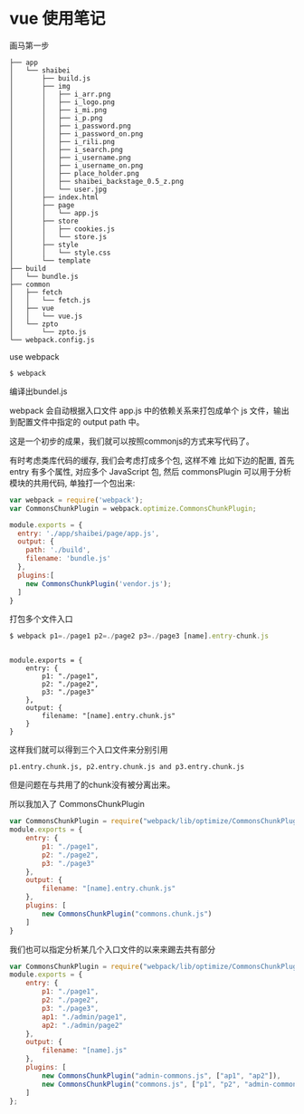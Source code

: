 # vue 使用笔记


画马第一步

``` 
├── app
│   └── shaibei
│       ├── build.js
│       ├── img
│       │   ├── i_arr.png
│       │   ├── i_logo.png
│       │   ├── i_mi.png
│       │   ├── i_p.png
│       │   ├── i_password.png
│       │   ├── i_password_on.png
│       │   ├── i_rili.png
│       │   ├── i_search.png
│       │   ├── i_username.png
│       │   ├── i_username_on.png
│       │   ├── place_holder.png
│       │   ├── shaibei_backstage_0.5_z.png
│       │   └── user.jpg
│       ├── index.html
│       ├── page
│       │   └── app.js
│       ├── store
│       │   ├── cookies.js
│       │   └── store.js
│       ├── style
│       │   └── style.css
│       └── template
├── build
│   └── bundle.js
├── common
│   ├── fetch
│   │   └── fetch.js
│   ├── vue
│   │   └── vue.js
│   └── zpto
│       └── zpto.js
└── webpack.config.js

```
use webpack 

```
$ webpack
```
编译出bundel.js 

webpack 会自动根据入口文件 app.js 中的依赖关系来打包成单个 js 文件，输出到配置文件中指定的 output path 中。

这是一个初步的成果，我们就可以按照commonjs的方式来写代码了。


有时考虑类库代码的缓存, 我们会考虑打成多个包, 这样不难
比如下边的配置, 首先 entry 有多个属性, 对应多个 JavaScript 包,
然后 commonsPlugin 可以用于分析模块的共用代码, 单独打一个包出来:

```js
var webpack = require('webpack');
var CommonsChunkPlugin = webpack.optimize.CommonsChunkPlugin;

module.exports = {
  entry: './app/shaibei/page/app.js',
  output: {
    path: './build',
    filename: 'bundle.js'
  },
  plugins:[
    new CommonsChunkPlugin('vendor.js');
  ]
}

```


打包多个文件入口
``` js
$ webpack p1=./page1 p2=./page2 p3=./page3 [name].entry-chunk.js

```
```

module.exports = {
    entry: {
        p1: "./page1",
        p2: "./page2",
        p3: "./page3"
    },
    output: {
        filename: "[name].entry.chunk.js"
    }
}
```
这样我们就可以得到三个入口文件来分别引用
```
p1.entry.chunk.js, p2.entry.chunk.js and p3.entry.chunk.js
```

但是问题在与共用了的chunk没有被分离出来。

所以我加入了 CommonsChunkPlugin

```js
var CommonsChunkPlugin = require("webpack/lib/optimize/CommonsChunkPlugin");
module.exports = {
    entry: {
        p1: "./page1",
        p2: "./page2",
        p3: "./page3"
    },
    output: {
        filename: "[name].entry.chunk.js"
    },
    plugins: [
        new CommonsChunkPlugin("commons.chunk.js")
    ]
}
```

我们也可以指定分析某几个入口文件的以来来踢去共有部分
```js
var CommonsChunkPlugin = require("webpack/lib/optimize/CommonsChunkPlugin");
module.exports = {
    entry: {
        p1: "./page1",
        p2: "./page2",
        p3: "./page3",
        ap1: "./admin/page1",
        ap2: "./admin/page2"
    },
    output: {
        filename: "[name].js"
    },
    plugins: [
        new CommonsChunkPlugin("admin-commons.js", ["ap1", "ap2"]),
        new CommonsChunkPlugin("commons.js", ["p1", "p2", "admin-commons.js"])
    ]
};
```






